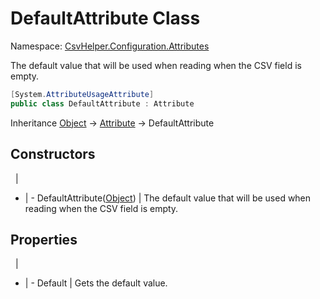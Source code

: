 # DefaultAttribute Class

Namespace: [CsvHelper.Configuration.Attributes](/api/CsvHelper.Configuration.Attributes)

The default value that will be used when reading when the CSV field is empty.

```cs
[System.AttributeUsageAttribute]
public class DefaultAttribute : Attribute
```

Inheritance [Object](https://docs.microsoft.com/en-us/dotnet/api/system.object) -> [Attribute](https://docs.microsoft.com/en-us/dotnet/api/system.attribute) -> DefaultAttribute

## Constructors
&nbsp; | &nbsp;
- | -
DefaultAttribute([Object](https://docs.microsoft.com/en-us/dotnet/api/system.object)) | The default value that will be used when reading when the CSV field is empty.

## Properties
&nbsp; | &nbsp;
- | -
Default | Gets the default value.
